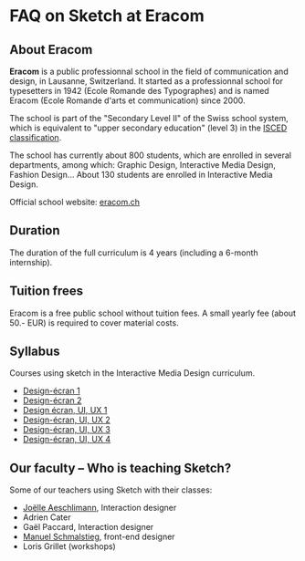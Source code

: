 # FAQ on Sketch at Eracom

## About Eracom

**Eracom** is a public professionnal school in the field of communication and design, in Lausanne, Switzerland. It started as a professionnal school for typesetters in 1942 (Ecole Romande des Typographes) and is named Eracom (Ecole Romande  d'arts et communication) since 2000.

The school is part of the "Secondary Level II" of the Swiss school system, which is 
equivalent to "upper secondary education" (level 3) in the [ISCED classification](https://en.wikipedia.org/wiki/International_Standard_Classification_of_Education).

The school has currently about 800 students, which are enrolled in several departments, among which: Graphic Design, Interactive Media Design, Fashion Design... About 130 students are enrolled in Interactive Media Design.

Official school website: [eracom.ch](https://eracom.ch/)

## Duration

The duration of the full curriculum is 4 years (including a 6-month internship).

## Tuition frees

Eracom is a free public school without tuition fees. A small yearly fee (about 50.- EUR) is required to cover material costs.

## Syllabus

Courses using sketch in the Interactive Media Design curriculum.

- [Design-écran 1](https://eracom.github.io/objectifs-formation-imd/objectifs-ap/design-ecran-1.html)
- [Design-écran 2](https://eracom.github.io/objectifs-formation-imd/objectifs-ap/design-ecran-2.html)
- [Design écran, UI, UX 1](https://eracom.github.io/objectifs-formation-imd/objectifs-ep/design-ecran-1.html)
- [Design-écran, UI, UX 2](https://eracom.github.io/objectifs-formation-imd/objectifs-ep/design-ecran-2.html)
- [Design-écran, UI, UX 3](https://eracom.github.io/objectifs-formation-imd/objectifs-ep/design-ecran-3.html)
- [Design-écran, UI, UX 4](https://eracom.github.io/objectifs-formation-imd/objectifs-ep/design-ecran-4.html)

## Our faculty – Who is teaching Sketch?

Some of our teachers using Sketch with their classes:

- [Joëlle Aeschlimann](http://www.joelleaeschlimann.com/), Interaction designer
- Adrien Cater
- Gaël Paccard, Interaction designer
- [Manuel Schmalstieg](https://ms-studio.net/), front-end designer
- Loris Grillet (workshops)